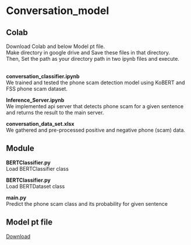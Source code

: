 # Conversation_model

## Colab
Download Colab and below Model pt file.<br>
Make directory in google drive and Save these files in that directory.<br>
Then, Set the path as your directory path in two ipynb files and execute.<br>
<br>

<strong>conversation_classifier.ipynb</strong> <br>
We trained and tested the phone scam detection model using KoBERT and FSS phone scam dataset.

<strong>Inference_Server.ipynb</strong> <br>
We implemented api server that detects phone scam for a given sentence and returns the result to the main server.

<strong>conversation_data_set.xlsx</strong> <br>
We gathered and pre-processed positive and negative phone (scam) data.

## Module

<strong>BERTClassifier.py</strong> <br>
Load BERTClassifier class

<strong>BERTClassifier.py</strong> <br>
Load BERTDataset class

<strong>main.py</strong> <br>
Predict the phone scam class and its probability for given sentence 

## Model pt file

[Download](https://drive.google.com/file/d/1jo4JT5E21U-1f10tgy1dfW6S8n9I3pDs/view?usp=share_link)
